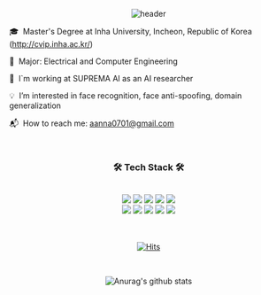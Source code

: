 <div align="center">
  
![header](https://capsule-render.vercel.app/api?type=waving&color=003366&height=250&section=header&text=Hi,&nbsp;I'm&nbsp;Seunghoon&nbsp;👋🏻&fontColor=FAFAFA&fontSize=70)

</div>
  
🎓  &nbsp;Master's Degree at Inha University, Incheon, Republic of Korea (http://cvip.inha.ac.kr/)

📖  &nbsp;Major: Electrical and Computer Engineering

💼  &nbsp;I`m working at SUPREMA AI as an AI researcher

💡  &nbsp;I’m interested in face recognition, face anti-spoofing, domain generalization

📬  &nbsp;How to reach me: aanna0701@gmail.com

<br>
 
<div align="center">
  
      
### 🛠 Tech Stack 🛠 
 <br>
<img src="https://img.shields.io/badge/Python-3776AB?style=flat-square&logo=Python&logoColor=white"/>
<img src="https://img.shields.io/badge/PyTorch-EE4C2C?style=flat-square&logo=PyTorch&logoColor=white"/>
<img src="https://img.shields.io/badge/PyTorchLightning-792EE5?style=flat-square&logo=PyTorch Lightning&logoColor=white"/>
<img src="https://img.shields.io/badge/OpenCV-5C3EE8?style=flat-square&logo=OpenCV&logoColor=white"/>
<img src="https://img.shields.io/badge/NumPy-013243?style=flat-square&logo=NumPy&logoColor=white"/>
 <br>
<img src="https://img.shields.io/badge/scikit-learn-F7931E?style=flat-square&logo=scikit-learn&logoColor=white"/>
<img src="https://img.shields.io/badge/Docker-2496ED?style=flat-square&logo=Docker&logoColor=white"/>
<img src="https://img.shields.io/badge/Jupyter-F37626?style=flat-square&logo=Jupyter&logoColor=white"/>
<img src="https://img.shields.io/badge/Anaconda-44A833?style=flat-square&logo=Anaconda&logoColor=white"/>
<img src="https://img.shields.io/badge/Visual Studio Code-007ACC?style=flat-square&logo=Visual Studio Code&logoColor=white"/>
  
<br>
<br>
<br>

[![Hits](https://hits.seeyoufarm.com/api/count/incr/badge.svg?url=https%3A%2F%2Fgithub.com%2Faanna0701%2Fhit-counter&count_bg=%233576CC&title_bg=%23555555&icon=&icon_color=%23E7E7E7&title=hits&edge_flat=false)](https://github.com/aanna0701)
 
<br>


![Anurag's github stats](https://github-readme-stats.vercel.app/api?username=aanna0701&show_icons=true&theme=tokyonight)

</div>







